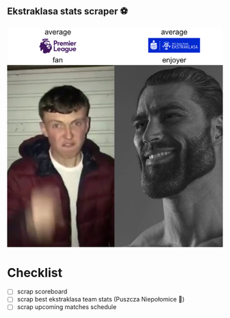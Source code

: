 ## Ekstraklasa stats scraper :soccer:

![average enjoyer](/assets/58q6lo.png)

# Checklist

- [ ] scrap scoreboard
- [ ] scrap best ekstraklasa team stats (Puszcza Niepołomice :evergreen_tree:)
- [ ] scrap upcoming matches schedule
